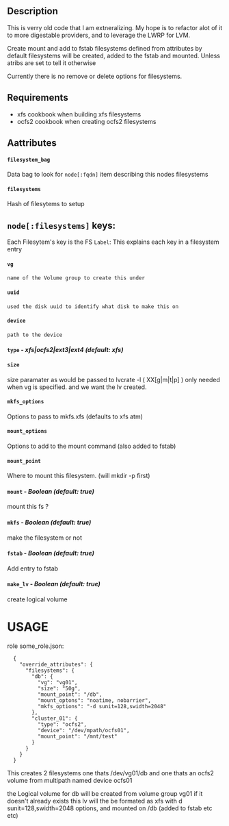 Description
-----------
This is verry old code that I am extneralizing. My hope is to refactor alot of it to more digestable providers, and to leverage the LWRP for LVM. 

Create mount and add to fstab filesystems defined from attributes by default filesystems will be created, added to the fstab and mounted. Unless atribs are set to tell it otherwise

Currently there is no remove or delete options for filesystems.  

Requirements
------------
* xfs cookbook when building xfs filesystems
* ocfs2 cookbook when creating ocfs2 filesystems

Aattributes
-----------
#### `filesystem_bag` 
   Data bag to look for `node[:fqdn]` item describing this nodes filesystems
#### `filesystems`   
  Hash of filesytems to setup

## `node[:filesystems]` keys:
Each Filesytem's key is the FS `Label`: This explains each key in a filesystem entry
#### `vg`      
    name of the Volume group to create this under
#### `uuid`
    used the disk uuid to identify what disk to make this on 
#### `device` 
    path to the device 
#### `type`  - _xfs|ocfs2|ext3|ext4   (default: xfs)_
#### `size`  
  size paramater as would be passed to lvcrate -l ( XX[g|m|t|p] )  only needed when vg is specified. and we want the lv created.
#### `mkfs_options`  
  Options to pass to mkfs.xfs (defaults to xfs atm)
#### `mount_options`  
  Options to add to the mount command (also added to fstab)
#### `mount_point`  
  Where to mount this filesystem. (will mkdir -p first)
#### `mount` - _Boolean  (default: true)_
  mount this fs ? 
#### `mkfs`  - _Boolean  (default: true)_ 
  make the filesystem or not
#### `fstab` -  _Boolean  (default: true)_
  Add entry to fstab 
#### `make_lv` - _Boolean  (default: true)_
  create logical volume 


# USAGE

role some_role.json:

      {
        "override_attributes": {
          "filesystems": {  
            "db": {
              "vg": "vg01",   
              "size": "50g",
              "mount_point": "/db",
              "mount_optons": "noatime, nobarrier",
              "mkfs_options": "-d sunit=128,swidth=2048"
            },
            "cluster_01": {
              "type": "ocfs2",
              "device": "/dev/mpath/ocfs01",
              "mount_point": "/mnt/test"
            }
          }
        }
      }


This creates 2 filesystems one thats /dev/vg01/db and one thats an ocfs2 volume from multipath named device ocfs01 

the Logical volume for db will be created from volume group vg01 if it doesn't already exists this lv will the be formated as xfs with d sunit=128,swidth=2048 options, and mounted on /db  (added to fstab etc etc)


